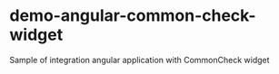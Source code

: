 # demo-angular-common-check-widget
Sample of integration angular application with CommonCheck widget
